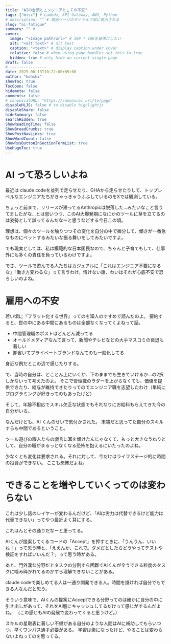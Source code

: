 ```yaml
---
title: "AIの台頭とエンジニアとしての不安"
tags: ["misc"] # Lambda, API Gateway, AWS, Python
# description: "" # 個別ページのタイトル下部に表示される
slug: "ai-fatigue"
summary: "" #
cover:
  image: "<image path/url>" # 300 * 180を基準にしたい
  alt: "<alt text>" # alt text
  caption: "<text>" # display caption under cover
  relative: false # when using page bundles set this to true
  hidden: true # only hide on current single page
draft: false
# ----------------
date: 2025-06-13T10:22:00+09:00
author: "kohski"
showToc: true
TocOpen: false
hidemeta: false
comments: false
# canonicalURL: "https://canonical.url/to/page"
disableHLJS: false # to disable highlightjs
disableShare: false
hideSummary: false
searchHidden: true
ShowReadingTime: false
ShowBreadCrumbs: true
ShowPostNavLinks: true
ShowWordCount: false
ShowRssButtonInSectionTermList: true
UseHugoToc: true
---
```


# AI って恐ろしいよね

最近は claude codeを並列で走らせたり、GHAから走らせたりして、トップレベルなエンジニアたちがきゃっきゃうふふしているのをXでは観測している。

ちょっと前まで、リリースが滞ってるAnthropicは脱落した...みたいなこと言うてましたがな...とは思いつつ、このAI大爆発期になにかのツールに草を立てるのは姿勢として誤ってるんだなーと思うなどする今日この頃。

理想は、個々のツールを触りつつその変化を自分の中で微分して、傾きが一番急なものにベットするみたいな振る舞いをしてみたいですよ。

でも現実としては、私は模範的な日本国民なので、ちゃんと子育てもして、仕事外にも多くの責任を負っているわけですよ。

でさ、ツールで遊んでる人たちはカジュアルに「これはエンジニア不要になるな」「働き方変わるな」って言うわけ。情けない話、わいはそれが心底不安で恐ろしいのよね。

# 雇用への不安

若い頃に『フラット化する世界』ってのを知人のすすめで読んだのよ。
要約すると、世の中にある中間にあるものは全部なくなってくよねって話。

- 中間管理職のポストはどんどん減ってる
- オールドメディアなんて言って、新聞やテレビなどの大手マスコミの衰退も著しい
- 卸省いてプライベートブランドなんてのも一般化してる

身近な例だとこの辺で感じたりする。

で、当時の自分は、とことん上にいくか、下のままでも生きていけるか...の2択しかないって考えたのよ。
そこで管理職のラダーを上がらなくても、価値を提供できたり、給与が維持できたりってのでエンジニア職を志望したわけ（単純にプログラミングが好きってのもあったけど）

そして、年齢不相応でスキル欠乏な状態でもそれなりにお給料もらえてきた今の自分がいる。

なんだけども、AI くんのせいで気付かされた。
末端だと思ってた自分のスキルすらも中間であるということ。

ツール遊びの暇人たちの戯言に耳を傾けたんじゃなくて、もっと大きなうねりとして、自分の職がまるっとなくなる恐怖を抱えるにいたったのよね。

少なくとも変化は要求される。それに対して、今だけはライフステージ的に時間の投資ができない。
ここも恐怖だよね。

# できることを増やしていくってのは変わらない

これは少し話のレイヤーが変わるんだけど、「AIは労力は代替できるけど能力は代替できない」ってやつ最近よく耳にする。

これほんとその通りだなーと思ってる。

AIくんが提案してくるコードの「Accept」を押すときに、「うんうん、いいね！」って思う時と、「ええんか、これで。ダメだとしたらどうやってテストや検証をすればいいんだ？」って思う時がある。

あと、門外漢な分野だとタスクの分割すら困難でAIくんが全うできる粒度のタスクに噛み砕かれてるのかすら理解できないことがある。

claude codeで楽しめてる人は一通り開発できる人。時間を掛ければ自分でもできる人なんだと思う。

そういう意味で、AIくんの提案にAcceptできる分野ってのは確かに自分の中に引き出しがあって、それをAI層にキャッシュしてるだけって感じがするんだよね。
（この感じもAIの発展で変わってくると思うけど。）

スキルの星取表に著しい不備がある自分のような人間はAIに補助してもらいつつ、早くワンパス通す必要がある。
学習は楽になったけど、やることは変わらないよねってのを思ってる。